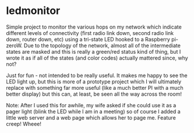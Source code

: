 # ledmonitor

Simple project to monitor the various hops on my network which indicate different levels of connectivity (first radio link down, second radio link down, router down, etc) using a tri-state LED hooked to a Raspberry pi-zeroW.  Due to the topology of the network, almost all of the intermediate states are masked and this
is really a green/red status kind of thing, but I wrote it as if all of the states (and color codes) actually mattered since, why not?

Just for fun - not intended to be really useful.  It makes me happy to see the LED light up, but this is more of a prototype project which I will ultimately
replace with something far more useful (like a much better PI with a much better display) but this can, at least, be seen all the way across the room!

Note: After I used this for awhile, my wife asked if she could use it as a pager light (blink the LED while I am in a meeting) so of course I added a little web server and a web page which allows her to page me.  Feature creep!  Wheee!
